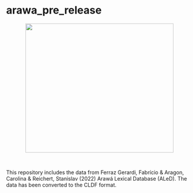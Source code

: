 # arawa_pre_release
<p align="center">
<img src="https://github.com/LanguageStructure/arawa_pre_release/blob/main/map.png" width="400" height="350">
</p>
<br>

This repository includes the data from Ferraz Gerardi, Fabrício & Aragon, Carolina & Reichert, Stanislav (2022) Arawá Lexical Database (ALeD). The data has been converted to the CLDF format.
